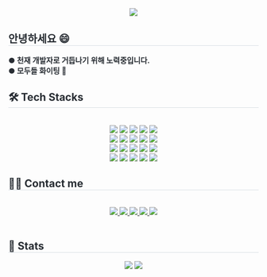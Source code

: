 <div align= "center">
    <img src="https://capsule-render.vercel.app/api?type=waving&color=94d6ff&height=120&text=Heading%20to%20Developer%20😆&animation=twinkling&fontColor=595959&fontSize=40" />
    </div>
    <div style="text-align: left;"> 
    <h2 style="border-bottom: 1px solid #d8dee4; color: #282d33;"> 안녕하세요 😄 </h2>  
    <div style="font-weight: 700; font-size: 15px; text-align: left; color: #282d33;"> ●  천재 개발자로 거듭나기 위해 노력중입니다.<br></li>●  모두들 화이팅 👊 </div> 
    </div>
    <div style="text-align: left;">
    <h2 style="border-bottom: 1px solid #d8dee4; color: #282d33;"> 🛠️ Tech Stacks </h2> <br> 
    <div  align= "center"> <img src="https://img.shields.io/badge/Amazon AWS-232F3E?style=for-the-badge&logo=Amazon AWS&logoColor=white">
          <img src="https://img.shields.io/badge/Bootstrap-7952B3?style=for-the-badge&logo=Bootstrap&logoColor=white">
          <img src="https://img.shields.io/badge/Django-092E20?style=for-the-badge&logo=Django&logoColor=white">
          <img src="https://img.shields.io/badge/Docker-2496ED?style=for-the-badge&logo=Docker&logoColor=white">
          <img src="https://img.shields.io/badge/Flask-000000?style=for-the-badge&logo=Flask&logoColor=white">
          <br/><img src="https://img.shields.io/badge/Github-181717?style=for-the-badge&logo=Github&logoColor=white">
          <img src="https://img.shields.io/badge/IOS-000000?style=for-the-badge&logo=IOS&logoColor=white">
          <img src="https://img.shields.io/badge/Java-007396?style=for-the-badge&logo=Java&logoColor=white">
          <img src="https://img.shields.io/badge/Javascript-F7DF1E?style=for-the-badge&logo=Javascript&logoColor=white">
          <img src="https://img.shields.io/badge/Linux-FCC624?style=for-the-badge&logo=Linux&logoColor=white">
          <br/><img src="https://img.shields.io/badge/Node.js-339933?style=for-the-badge&logo=Node.js&logoColor=white">
          <img src="https://img.shields.io/badge/Notion-000000?style=for-the-badge&logo=Notion&logoColor=white">
          <img src="https://img.shields.io/badge/Python-3776AB?style=for-the-badge&logo=Python&logoColor=white">
          <img src="https://img.shields.io/badge/React-61DAFB?style=for-the-badge&logo=React&logoColor=white">
          <img src="https://img.shields.io/badge/Slack-4A154B?style=for-the-badge&logo=Slack&logoColor=white">
          <br/><img src="https://img.shields.io/badge/Spring-6DB33F?style=for-the-badge&logo=Spring&logoColor=white">
          <img src="https://img.shields.io/badge/Swift-F05138?style=for-the-badge&logo=Swift&logoColor=white">
          <img src="https://img.shields.io/badge/HTML5-E34F26?style=for-the-badge&logo=HTML5&logoColor=white">
          <img src="https://img.shields.io/badge/CSS3-1572B6?style=for-the-badge&logo=CSS3&logoColor=white">
          <img src="https://img.shields.io/badge/C++-00599C?style=for-the-badge&logo=C%2B%2B&logoColor=white">
          <br/></div>
    </div>
    <div style="text-align: left;">
    <h2 style="border-bottom: 1px solid #d8dee4; color: #282d33;"> 🧑‍💻 Contact me </h2> <br> 
    <div align= "center"> <a href=https://klosv-dev.tistory.com/ target="_blank"> <img src="https://img.shields.io/badge/Tistory-000000?style=for-the-badge&logo=Tistory&logoColor=white&link=https://klosv-dev.tistory.com/"> </a>
         <a href=mailto:freemake456@gmail.com target="_blank"> <img src="https://img.shields.io/badge/Gmail-EA4335?style=for-the-badge&logo=Gmail&logoColor=white&link=mailto:freemake456@gmail.com"> </a>
         <a href=https://soundcloud.com/jonas-becker-585059823 target="_blank"> <img src="https://img.shields.io/badge/SoundCloud-FF5500?style=for-the-badge&logo=SoundCloud&logoColor=white&link=https://soundcloud.com/jonas-becker-585059823"> </a>
         <a href=https://www.notion.so/df7eca0fae7043d8b3037524143bee70 target="_blank"> <img src="https://img.shields.io/badge/Notion-000000?style=for-the-badge&logo=Notion&logoColor=white&link=https://www.notion.so/df7eca0fae7043d8b3037524143bee70"> </a>
         <a href=https://blog.naver.com/klosv target="_blank"> <img src="https://img.shields.io/badge/Naver-03C75A?style=for-the-badge&logo=Naver&logoColor=white&link=https://blog.naver.com/klosv"> </a>
          </div>  <br> 
    <div align= "center">  </div> 
    </div>
    <div style="text-align: left;"> 
    <h2 style="border-bottom: 1px solid #d8dee4; color: #282d33;"> 🏅 Stats </h2> <div align= "center"> <img src="https://github-readme-stats.vercel.app/api?username=klosv&bg_color=180,dcf2f9,00000000&title_color=000000&text_color=000000"
         /> <img src="https://github-readme-stats.vercel.app/api/top-langs/?username=klosv&layout=compact&bg_color=180,dcf2f9,00000000&title_color=000000&text_color=000000"
           /> </div> 
    </div>
    
